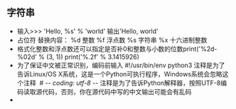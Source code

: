 ## 字符串
- 输入>>> 'Hello, %s' % 'world'
输出'Hello, world'
- 占位符	替换内容：
%d	整数
%f	浮点数
%s	字符串
%x	十六进制整数
- 格式化整数和浮点数还可以指定是否补0和整数与小数的位数print('%2d-%02d' % (3, 1))
print('%.2f' % 3.1415926)
- 为了保证中文被正常识别，编码前输入 #!/usr/bin/env python3 注释是为了告诉Linux/OS X系统，这是一个Python可执行程序，Windows系统会忽略这个注释   # -*- coding: utf-8 -*- 注释是为了告诉Python解释器，按照UTF-8编码读取源代码，否则，你在源代码中写的中文输出可能会有乱码
- 
